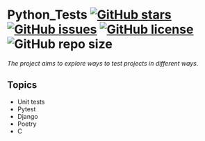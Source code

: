 # Python_Tests [![GitHub stars](https://img.shields.io/github/stars/David2261/Python_Tests)](https://github.com/David2261/Python_Tests/stargazers) [![GitHub issues](https://img.shields.io/github/issues/David2261/Python_Tests)](https://github.com/David2261/Python_Tests/issues) [![GitHub license](https://img.shields.io/github/license/David2261/Python_Tests)](https://github.com/David2261/Python_Tests/blob/main/LICENSE) ![GitHub repo size](https://img.shields.io/github/repo-size/David2261/Python_Tests)
_The project aims to explore ways to test projects in different ways._


## Topics
- Unit tests
- Pytest
- Django
- Poetry
- C

